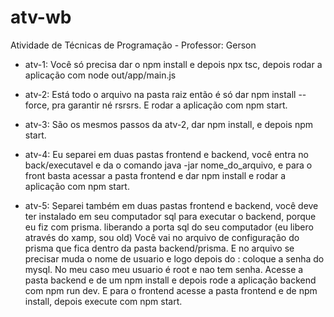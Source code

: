 # atv-wb
Atividade de Técnicas de Programação - Professor: Gerson

- atv-1: Você só precisa dar o npm install e depois npx tsc, depois rodar a aplicação com node out/app/main.js

- atv-2: Está todo o arquivo na pasta raiz então é só dar npm install --force, pra garantir né rsrsrs. E rodar a aplicação com npm start.

- atv-3: São os mesmos passos da atv-2, dar npm install, e depois npm start.

- atv-4: Eu separei em duas pastas frontend e backend, você entra no back/executavel e da o comando java -jar nome_do_arquivo, e para o front basta acessar a pasta frontend e dar npm install e rodar a aplicação com npm start.

- atv-5: Separei também em duas pastas frontend e backend, você deve ter instalado em seu computador sql para executar o backend, porque eu fiz com prisma. liberando a porta sql do seu computador (eu libero através do xamp, sou old) Você vai no arquivo de configuração do prisma que fica dentro da pasta backend/prisma. E no arquivo se precisar muda o nome de usuario e logo depois do : coloque a senha do mysql. No meu caso meu usuario é root e nao tem senha. Acesse a pasta backend e de um npm install e depois rode a aplicação backend com npm run dev. E para o frontend acesse a pasta frontend e de npm install, depois execute com npm start.